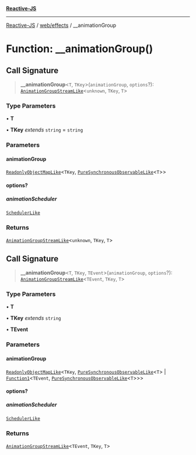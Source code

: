 [**Reactive-JS**](../../../README.md)

***

[Reactive-JS](../../../README.md) / [web/effects](../README.md) / \_\_animationGroup

# Function: \_\_animationGroup()

## Call Signature

> **\_\_animationGroup**\<`T`, `TKey`\>(`animationGroup`, `options`?): [`AnimationGroupStreamLike`](../../../computations/Streamable/interfaces/AnimationGroupStreamLike.md)\<`unknown`, `TKey`, `T`\>

### Type Parameters

• **T**

• **TKey** *extends* `string` = `string`

### Parameters

#### animationGroup

[`ReadonlyObjectMapLike`](../../../collections/type-aliases/ReadonlyObjectMapLike.md)\<`TKey`, [`PureSynchronousObservableLike`](../../../computations/interfaces/PureSynchronousObservableLike.md)\<`T`\>\>

#### options?

##### animationScheduler

[`SchedulerLike`](../../../utils/interfaces/SchedulerLike.md)

### Returns

[`AnimationGroupStreamLike`](../../../computations/Streamable/interfaces/AnimationGroupStreamLike.md)\<`unknown`, `TKey`, `T`\>

## Call Signature

> **\_\_animationGroup**\<`T`, `TKey`, `TEvent`\>(`animationGroup`, `options`?): [`AnimationGroupStreamLike`](../../../computations/Streamable/interfaces/AnimationGroupStreamLike.md)\<`TEvent`, `TKey`, `T`\>

### Type Parameters

• **T**

• **TKey** *extends* `string`

• **TEvent**

### Parameters

#### animationGroup

[`ReadonlyObjectMapLike`](../../../collections/type-aliases/ReadonlyObjectMapLike.md)\<`TKey`, [`PureSynchronousObservableLike`](../../../computations/interfaces/PureSynchronousObservableLike.md)\<`T`\> \| [`Function1`](../../../functions/type-aliases/Function1.md)\<`TEvent`, [`PureSynchronousObservableLike`](../../../computations/interfaces/PureSynchronousObservableLike.md)\<`T`\>\>\>

#### options?

##### animationScheduler

[`SchedulerLike`](../../../utils/interfaces/SchedulerLike.md)

### Returns

[`AnimationGroupStreamLike`](../../../computations/Streamable/interfaces/AnimationGroupStreamLike.md)\<`TEvent`, `TKey`, `T`\>
